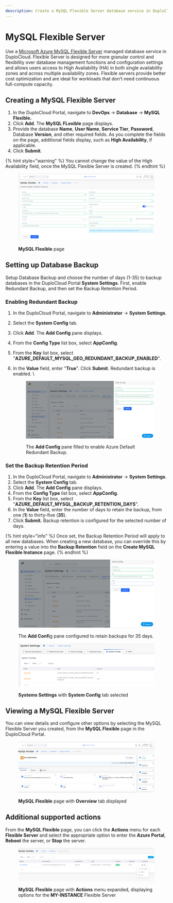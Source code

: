 ```yaml
---
description: Create a MySQL Flexible Server database service in DuploCloud
---
```


# MySQL Flexible Server

Use a [Microsoft Azure MySQL Flexible Server](https://learn.microsoft.com/en-us/azure/mysql/flexible-server/overview) managed database service in DuploCloud. Flexible Server is designed for more granular control and flexibility over database management functions and configuration settings and allows users access to High Availability (HA) in both single availability zones and across multiple availability zones. Flexible servers provide better cost optimization and are ideal for workloads that don’t need continuous full-compute capacity.

## Creating a MySQL Flexible Server

1. In the DuploCloud Portal, navigate to **DevOps** -> **Database** -> **MySQL Flexible.**
2. Click **Add**. The **MySQL FLexible** page displays.
3. Provide the database **Name**, **User Name**, **Service Tier**, **Password**, Database **Version**, and other required fields. As you complete the fields on the page, additional fields display, such as **High Availability**, if applicable.
4. Click **Submit**.

{% hint style="warning" %}
You cannot change the value of the High Availability field, once the MySQL Flexible Server is created.
{% endhint %}

<div align="left">

<figure><img src="../../../.gitbook/assets/Flex1.png" alt=""><figcaption><p><strong>MySQL Flexible</strong> page</p></figcaption></figure>

</div>

## Setting up Database Backup

Setup Database Backup and choose the number of days (1-35) to backup databases in the DuploCloud Portal **System Settings**. First, enable Redundant Backup, and then set the Backup Retention Period.

### Enabling Redundant Backup

1. In the DuploCloud Portal, navigate to **Administrator** -> **System Settings**.
2. Select the **System Config** tab.
3. Click **Add**. The **Add Config** pane displays.
4. From the **Config Type** list box, select **AppConfig**.
5. From the **Key** list box, select "**AZURE\_DEFAULT\_MYSQL\_GEO\_REDUNDANT\_BACKUP\_ENABLED**".
6.  In the **Value** field, enter "**True**". Click **Submit**. Redundant backup is enabled. \


    <div align="left">

    <figure><img src="../../../.gitbook/assets/Screenshot (249).png" alt=""><figcaption><p>The <strong>Add Config</strong> pane filled to enable Azure Default Redundant Backup. </p></figcaption></figure>

    </div>

### Set the Backup Retention Period

1. In the DuploCloud Portal, navigate to **Administrator** -> **System Settings**.
2. Select the **System Config** tab.
3. Click **Add**. The **Add Config** pane displays.
4. From the **Config Type** list box, select **AppConfig**.
5. From the **Key** list box, select "**AZURE\_DEFAULT\_MYSQL\_BACKUP\_RETENTION\_DAYS**".
6. In the **Value** field, enter the number of days to retain the backup, from one (**1**) to thirty-five (**35**).&#x20;
7. Click **Submit.** Backup retention is configured for the selected number of days.

{% hint style="info" %}
Once set, the Backup Retention Period will apply to all new databases. When creating a new database, you can override this by entering a value into the **Backup Retention** field on the **Create MySQL Flexible Instance** page.
{% endhint %}

<div align="left">

<figure><img src="../../../.gitbook/assets/Screenshot (236).png" alt=""><figcaption><p>The <strong>Add Confi</strong>g pane configured to retain backups for 35 days. </p></figcaption></figure>

</div>



<div align="left">

<figure><img src="../../../.gitbook/assets/new image.png" alt=""><figcaption><p><strong>Systems Settings</strong> with <strong>System Config</strong> tab selected</p></figcaption></figure>

</div>

## Viewing a MySQL Flexible Server

You can view details and configure other options by selecting the MySQL Flexible Server you created, from the **MySQL Flexible** page in the DuploCloud Portal.

<figure><img src="../../../.gitbook/assets/Flex2.png" alt=""><figcaption><p><strong>MySQL Flexible</strong> page with <strong>Overview</strong> tab displayed</p></figcaption></figure>

## Additional supported actions

From the **MySQL Flexible** page, you can click the **Actions** menu for each **Flexible Server** and select the appropriate option to enter the **Azure Portal**, **Reboot** the server, or **Stop** the server.

<div align="left">

<figure><img src="../../../.gitbook/assets/Flex3.png" alt=""><figcaption><p><strong>MySQL Flexible</strong> page with <strong>Actions</strong> menu expanded, displaying options for the <strong>MY-INSTANCE</strong> Flexible Server</p></figcaption></figure>

</div>
